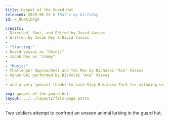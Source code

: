 ```yaml
---
title: Gospel of the Guard Hut
released: 2020-06-25 # That's my birthday
id: x_OUktibPgU

credits:
- Directed, Shot, and Edited by David Vassos
- Written by Jacob Dey & David Vassos
-
- "Starring:"
- David Vassos as "Shinji"
- Jacob Dey as "Jimmy"
-
- "Music:"
- Challenger Approaches! and Yah Man by Nicholas "Ace" Vassos
- Agnus Dei performed by Nicholas "Ace" Vassos
-
- and a very special thanks to Loch-Sloy Business Park for allowing us to film on their premises

img: gospel-of-the-guard-hut
layout: ../../layouts/film-page.astro
---
```


Two soldiers attempt to confront an unseen animal lurking in the guard hut.
